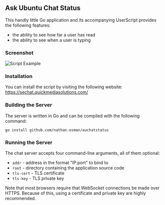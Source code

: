 ## Ask Ubuntu Chat Status

This handly little Go application and its accompanying UserScript provides the following features:

- the ability to see how far a user has read
- the ability to see when a user is typing

### Screenshot

![Script Example](http://i.stack.imgur.com/19uGR.gif)

### Installation

You can install the script by visiting the following website:  
https://sechat.quickmediasolutions.com/

### Building the Server

The server is written in Go and can be compiled with the following command:

    go install github.com/nathan-osman/auchatstatus

### Running the Server

The chat server accepts four command-line arguments, all of them optional:

- `addr` - address in the format "IP:port" to bind to
- `root` - directory containing the application source code
- `tls-cert` - TLS certificate
- `tls-key` - TLS private key

Note that most browsers require that WebSocket connections be made over HTTPS. Because of this, using a certificate and private key are highly recommended.
